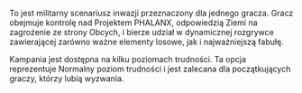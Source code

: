 To jest militarny scenariusz inwazji przeznaczony dla jednego gracza.
Gracz obejmuje kontrolę nad Projektem PHALANX, odpowiedzią Ziemi na
zagrożenie ze strony Obcych, i bierze udział w dynamicznej rozgrywce
zawierającej zarówno ważne elementy losowe, jak i najważniejszą fabułę.

Kampania jest dostępna na kilku poziomach trudności. Ta opcja
reprezentuje Normalny poziom trudności i jest zalecana dla
początkujących graczy, którzy lubią wyzwania.